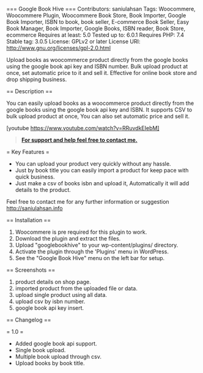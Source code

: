 === Google Book Hive ===
Contributors: saniulahsan
Tags: Woocommere, Woocommere Plugin, Woocommere Book Store, Book Importer, Google Book Importer, ISBN to book, book seller, E-commerce Book Seller, Easy Book Manager, Book Importer, Google Books, ISBN reader, Book Store, ecommerce
Requires at least: 5.0
Tested up to: 6.0.1
Requires PHP: 7.4
Stable tag: 3.0.5
License: GPLv2 or later
License URI: http://www.gnu.org/licenses/gpl-2.0.html

Upload books as woocommerce product directly from the google books using the google book api key and ISBN number. Bulk upload product at once, set automatic price to it and sell it. Effective for online book store and drop shipping business.

== Description ==

You can easily upload books as a woocommerce product directly from the google books using the google book api key and ISBN. It supports CSV to bulk upload product at once, You can also set automatic price and sell it.

[youtube https://www.youtube.com/watch?v=RRuvdkEIebM]

> <strong><a target="_blank" href="http://saniulahsan.info">For support and help feel free to contact me.</a></strong>

= Key Features =

* You can upload your product very quickly without any hassle.
* Just by book title you can easily import a product for keep pace with quick business.
* Just make a csv of books isbn and upload it, Automatically it will add details to the product.

Feel free to contact me for any further information or suggestion <a target="_blank" href="http://saniulahsan.info">http://saniulahsan.info</a>

== Installation ==

1. Woocommere is pre required for this plugin to work.
2. Download the plugin and extract the files.
3. Upload "googlebookhive" to your wp-content/plugins/ directory.
4. Activate the plugin through the 'Plugins' menu in WordPress.
5. See the "Google Book Hive" menu on the left bar for setup.

== Screenshots ==

1. product details on shop page.
2. imported product from the uploaded file or data.
3. upload single product using all data.
4. upload csv by isbn number.
5. google book api key insert.

== Changelog ==

= 1.0 =
* Added google book api support.
* Single book upload.
* Multiple book upload through csv.
* Upload books by book title.
